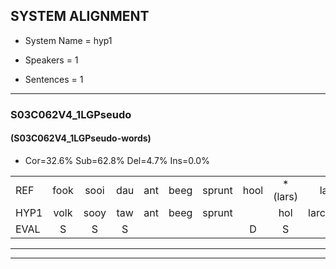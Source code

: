 
## SYSTEM ALIGNMENT

- System Name = hyp1

- Speakers = 1

- Sentences = 1

---

### S03C062V4_1LGPseudo

#### (S03C062V4_1LGPseudo-words)

- Cor=32.6%	Sub=62.8%	Del=4.7%	Ins=0.0%

|  |  |  |  |  |  |  |  |  |  |  |  |  |  |  |  |  |  |  |  |  |  |  |  |  |  |  |  |  |  |  |  |  |  |  |  |  |  |  |  |  |  |  |  |
|:--- |:---:|:---:|:---:|:---:|:---:|:---:|:---:|:---:|:---:|:---:|:---:|:---:|:---:|:---:|:---:|:---:|:---:|:---:|:---:|:---:|:---:|:---:|:---:|:---:|:---:|:---:|:---:|:---:|:---:|:---:|:---:|:---:|:---:|:---:|:---:|:---:|:---:|:---:|:---:|:---:|:---:|:---:|:---:|
| REF | fook | sooi | dau | ant | beeg | sprunt | hool | *(lars) | larst | vout | zwoei | fam | rachts | rachts | vaap | sprieuw | keng | swoers | doer | plirt | jien | blard | guul | hoekt | neeuw | noork | vid | zans | leum | haans | spaai | * | sjalt | heik | sank | roen | frijk | eem | schard | grek | dron | snaaf | stuid |
| HYP1 | volk | sooy | taw | ant | beeg | sprunt |  | hol | larchlarst | faut | swoi | fam | ricg | rechts | aap | spreeuw | king | swoors | doer | pliert | ji | blert | guul | hoekt | neeuw | noork | viet | sans | leum |  | hans | spai | saschalt | heik | sank | romen | frijk | eém | shart | grik | droom | snaaf | stuit |
| EVAL | S | S | S |  |  |  | D | S | S | S | S |  | S | S | S | S | S | S |  | S | S | S |  |  |  |  | S | S |  | D | S | S | S |  |  | S |  | S | S | S | S |  | S |
---

---
